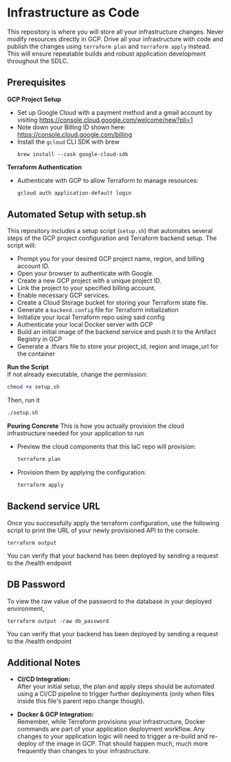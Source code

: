 # Infrastructure as Code

This repository is where you will store all your infrastructure changes.  Never modify resources directly in GCP.  Drive all your infrastructure with code and publish the changes using `terraform plan` and `terraform apply` instead.  This will ensure repeatable builds and robust application development throughout the SDLC.

## Prerequisites

**GCP Project Setup**
   - Set up Google Cloud with a payment method and a gmail account by visiting https://console.cloud.google.com/welcome/new?pli=1
   - Note down your Billing ID shown here: https://console.cloud.google.com/billing
   - Install the `gcloud` CLI SDK with brew
      ```shell
      brew install --cask google-cloud-sdk
      ```
     
**Terraform Authentication**
   - Authenticate with GCP to allow Terraform to manage resources:
     ```bash
     gcloud auth application-default login
     ```

## Automated Setup with setup.sh

This repository includes a setup script (`setup.sh`) that automates several steps of the GCP project configuration and Terraform backend setup. The script will:

- Prompt you for your desired GCP project name, region, and billing account ID.
- Open your browser to authenticate with Google.
- Create a new GCP project with a unique project ID.
- Link the project to your specified billing account.
- Enable necessary GCP services.
- Create a Cloud Storage bucket for storing your Terraform state file.
- Generate a `backend.config` file for Terraform initialization
- Initialize your local Terraform repo using said config
- Authenticate your local Docker server with GCP
- Build an initial image of the backend service and push it to the Artifact Registry in GCP
- Generate a .tfvars file to store your project_id, region and image_url for the container 

**Run the Script**  
   If not already executable, change the permission:
   ```bash
   chmod +x setup.sh
   ```
   Then, run it
   ```bash
   ./setup.sh
   ```

**Pouring Concrete**
   This is how you actually provision the cloud infrastructure needed for your application to run
   - Preview the cloud components that this IaC repo will provision:
     ```bash
     terraform plan
     ```
   - Provision them by applying the configuration:
     ```bash
     terraform apply
     ```

## Backend service URL

Once you successfully apply the terraform configuration, use the following script to print the URL of your newly provisioned API to the console. 

```shell
terraform output
```

You can verify that your backend has been deployed by sending a request to the /health endpoint  


## DB Password

To view the raw value of the password to the database in your deployed environment, 

```shell
terraform output -raw db_password
```

You can verify that your backend has been deployed by sending a request to the /health endpoint  



## Additional Notes

- **CI/CD Integration:**  
  After your initial setup, the plan and apply steps should be automated using a CI/CD pipeline to trigger further deployments (only when files inside this file's parent repo change though).

- **Docker & GCP Integration:**  
  Remember, while Terraform provisions your infrastructure, Docker commands are part of your application deployment workflow. Any changes to your application logic will need to trigger a re-build and re-deploy of the image in GCP.  That should happen much, much more frequently than changes to your infrastructure.
